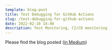 ```yaml
---
template: blog-post
title: Test Debugging for GitHub Actions
slug: /test-debugging-for-github-actions
date: 2022-02-16 14:40
description: Test Monitoring, CI/CD monitoring
---
```

Please find the blog posted 
(<a href="https://medium.com/thundra/test-debugging-for-github-actions-f9e06fbf4444" target="_blank">in Medium</a>)